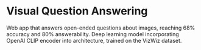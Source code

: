 # Visual Question Answering
Web app that answers open-ended questions about images, reaching 68% accuracy and 80% answerability.
Deep learning model incorporating OpenAI CLIP encoder into architecture, trained on the VizWiz dataset.
